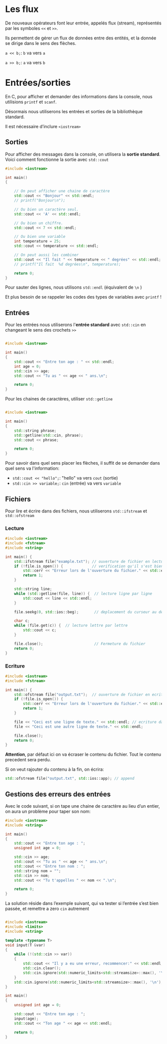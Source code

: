 # Les flux

De nouveaux opérateurs font leur entrée, appelés flux (stream), représentés par les symboles `<<` et `>>`.

Ils permettent de gérer un flux de données entre des entités, et la donnée se dirige dans le sens des flèches.

`a << b;`: `b` va vers `a`

`a >> b;`: `a` va vers `b`

# Entrées/sorties

En C, pour afficher et demander des informations dans la console, nous utilisions `printf` et `scanf`.

Désormais nous utiliserons les entrées et sorties de la bibliothèque standard.

Il est nécessaire d’inclure `<iostream>`

## Sorties

Pour afficher des messages dans la console, on utilisera la **sortie standard**.
Voici comment fonctionne la sortie avec `std::cout`

```cpp
#include <iostream>

int main()
{

    // On peut afficher une chaine de caractère
    std::cout << "Bonjour" << std::endl;
    // printf("Bonjour\n");

    // Ou bien un caractère seul.
    std::cout << 'A' << std::endl;

    // Ou bien un chiffre.
    std::cout << 7 << std::endl;

    // Ou bien une variable
    int temperature = 25;
    std::cout << temperature << std::endl;

    // On peut aussi les combiner
    std::cout << "Il fait " << temperature << " degrées" << std::endl;
    // printf("Il fait  %d degrées\n", temperature);

    return 0;
}
```

Pour sauter des lignes, nous utilisons `std::endl` (équivalent de `\n` )

Et plus besoin de se rappeler les codes des types de variables avec `printf` !

## Entrées

Pour les entrées nous utiliserons l'**entrée standard** avec `std::cin` en changeant le sens des crochets `>>`

```cpp

#include <iostream>

int main()
{
    std::cout << "Entre ton age : " << std::endl;
    int age = 0;
    std::cin >> age;
    std::cout << "Tu as " << age << " ans.\n";

    return 0;
}
```

Pour les chaines de caractères, utiliser `std::getline`

```cpp

#include <iostream>

int main()
{
    std::string phrase;
    std::getline(std::cin, phrase);
    std::cout << phrase;

    return 0;
}
```

Pour savoir dans quel sens placer les flèches, il suffit de se demander dans quel sens va l'information:

- `std::cout << "hello";`: "hello" va vers `cout` (sortie)
- `std::cin >> variable;`: `cin` (entrée) va vers `variable`

## Fichiers

Pour lire et écrire dans des fichiers, nous utiliserons `std::ifstream` et `std::ofstream`

### Lecture

```cpp
#include <iostream>
#include <fstream>
#include <string>

int main() {
    std::ifstream file("example.txt"); // ouverture de fichier en lecture
    if (!file.is_open()) {             // verification qu'il s'est bien ouvert
        std::cerr << "Erreur lors de l'ouverture du fichier." << std::endl;
        return 1;
    }

    std::string line;
    while (std::getline(file, line)) {  // lecture ligne par ligne
        std::cout << line << std::endl;
    }

    file.seekg(0, std::ios::beg);       // deplacement du curseur au debut

    char c;
    while (file.get(c)) {  // lecture lettre par lettre
        std::cout << c;
    }

    file.close();                       // Fermeture du fichier
    return 0;
}
```

### Ecriture

```cpp
#include <iostream>
#include <fstream>

int main() {
    std::ofstream file("output.txt");  // ouverture de fichier en ecriture
    if (!file.is_open()) {
        std::cerr << "Erreur lors de l'ouverture du fichier." << std::endl;
        return 1;
    }

    file << "Ceci est une ligne de texte." << std::endl; // ecriture dans le fichier
    file << "Ceci est une autre ligne de texte." << std::endl;

    file.close();
    return 0;
}
```

**Attention**, par défaut ici on va écraser le contenu du fichier. Tout le contenu precedent sera perdu.

Si on veut rajouter du contenu à la fin, on écrira:

```cpp
std::ofstream file("output.txt", std::ios::app); // append
```

## Gestions des erreurs des entrées

Avec le code suivant, si on tape une chaine de caractère au lieu d’un entier, on aura un problème pour taper son nom:

```cpp
#include <iostream>
#include <string>

int main()
{
    std::cout << "Entre ton age : ";
    unsigned int age = 0;

    std::cin >> age;
    std::cout << "Tu as " << age << " ans.\n";
    std::cout << "Entre ton nom : ";
    std::string nom = "";
    std::cin >> nom;
    std::cout << "Tu t'appelles " << nom << ".\n";

    return 0;
}
```

La solution réside dans l’exemple suivant, qui va tester si l’entrée s’est bien passée, et remettre a zero `cin` autrement

```cpp

#include <iostream>
#include <limits>
#include <string>

template <typename T>
void input(T &var)
{
    while (!(std::cin >> var))
    {
        std::cout << "Il y a eu une erreur, recommencer:" << std::endl;
        std::cin.clear();                                                   // On remet std::cin dans un état fonctionnel.
        std::cin.ignore(std::numeric_limits<std::streamsize>::max(), '\n'); // On vide les caractères mémorisés.
    }
    std::cin.ignore(std::numeric_limits<std::streamsize>::max(), '\n'); // On vide les caractères mémorisés.
}

int main()
{
    unsigned int age = 0;

    std::cout << "Entre ton age : ";
    input(age);
    std::cout << "Ton age " << age << std::endl;

    return 0;
}
```
